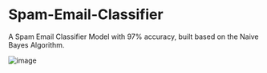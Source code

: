 # Spam-Email-Classifier
A Spam Email Classifier Model with 97% accuracy, built based on the Naive Bayes Algorithm.

![image](https://github.com/user-attachments/assets/b869d9ea-04a2-4379-8c72-109d27d42777)
